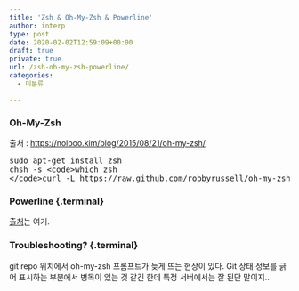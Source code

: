 ```yaml
---
title: 'Zsh & Oh-My-Zsh & Powerline'
author: interp
type: post
date: 2020-02-02T12:59:09+00:00
draft: true
private: true
url: /zsh-oh-my-zsh-powerline/
categories:
  - 미분류

---
```

### Oh-My-Zsh

출처 : https://nolboo.kim/blog/2015/08/21/oh-my-zsh/

<pre class="brush: bash; title: ; notranslate" title="">sudo apt-get install zsh 
chsh -s &lt;code&gt;which zsh 
&lt;/code&gt;curl -L https://raw.github.com/robbyrussell/oh-my-zsh/master/tools/install.sh | sh
</pre>

### Powerline {.terminal}

<p class="terminal">
  <a href="http://askubuntu.com/questions/283908/how-can-i-install-and-use-powerline-plugin">출처</a>는 여기.
</p>

### Troubleshooting? {.terminal}

git repo 위치에서 oh-my-zsh 프롬프트가 늦게 뜨는 현상이 있다. Git 상태 정보를 긁어 표시하는 부분에서 병목이 있는 것 같긴 한데 특정 서버에서는 잘 된단 말이지..